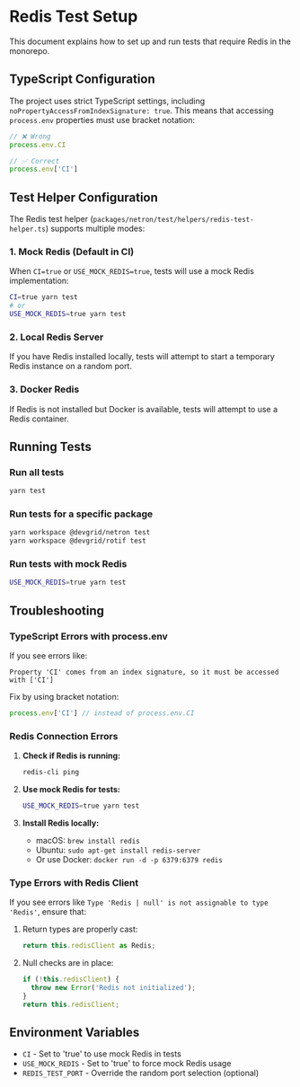 # Redis Test Setup

This document explains how to set up and run tests that require Redis in the monorepo.

## TypeScript Configuration

The project uses strict TypeScript settings, including `noPropertyAccessFromIndexSignature: true`. This means that accessing `process.env` properties must use bracket notation:

```typescript
// ❌ Wrong
process.env.CI

// ✅ Correct
process.env['CI']
```

## Test Helper Configuration

The Redis test helper (`packages/netron/test/helpers/redis-test-helper.ts`) supports multiple modes:

### 1. Mock Redis (Default in CI)
When `CI=true` or `USE_MOCK_REDIS=true`, tests will use a mock Redis implementation:
```bash
CI=true yarn test
# or
USE_MOCK_REDIS=true yarn test
```

### 2. Local Redis Server
If you have Redis installed locally, tests will attempt to start a temporary Redis instance on a random port.

### 3. Docker Redis
If Redis is not installed but Docker is available, tests will attempt to use a Redis container.

## Running Tests

### Run all tests
```bash
yarn test
```

### Run tests for a specific package
```bash
yarn workspace @devgrid/netron test
yarn workspace @devgrid/rotif test
```

### Run tests with mock Redis
```bash
USE_MOCK_REDIS=true yarn test
```

## Troubleshooting

### TypeScript Errors with process.env

If you see errors like:
```
Property 'CI' comes from an index signature, so it must be accessed with ['CI']
```

Fix by using bracket notation:
```typescript
process.env['CI'] // instead of process.env.CI
```

### Redis Connection Errors

1. **Check if Redis is running:**
   ```bash
   redis-cli ping
   ```

2. **Use mock Redis for tests:**
   ```bash
   USE_MOCK_REDIS=true yarn test
   ```

3. **Install Redis locally:**
   - macOS: `brew install redis`
   - Ubuntu: `sudo apt-get install redis-server`
   - Or use Docker: `docker run -d -p 6379:6379 redis`

### Type Errors with Redis Client

If you see errors like `Type 'Redis | null' is not assignable to type 'Redis'`, ensure that:

1. Return types are properly cast:
   ```typescript
   return this.redisClient as Redis;
   ```

2. Null checks are in place:
   ```typescript
   if (!this.redisClient) {
     throw new Error('Redis not initialized');
   }
   return this.redisClient;
   ```

## Environment Variables

- `CI` - Set to 'true' to use mock Redis in tests
- `USE_MOCK_REDIS` - Set to 'true' to force mock Redis usage
- `REDIS_TEST_PORT` - Override the random port selection (optional)